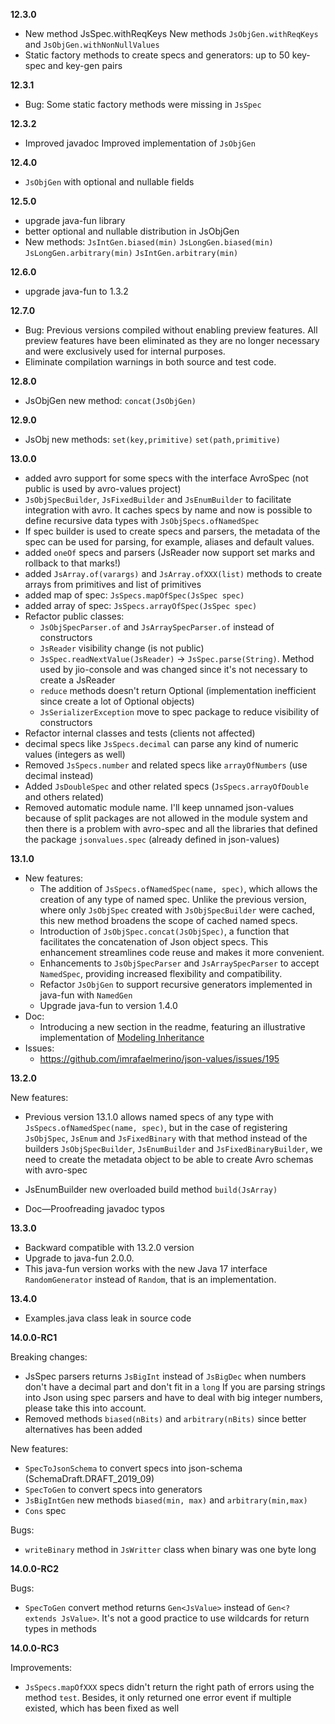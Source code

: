 **12.3.0**

- New method JsSpec.withReqKeys New methods `JsObjGen.withReqKeys` and `JsObjGen.withNonNullValues`
- Static factory methods to create specs and generators: up to 50 key-spec and key-gen pairs

**12.3.1**

- Bug: Some static factory methods were missing in `JsSpec`

**12.3.2**

- Improved javadoc Improved implementation of `JsObjGen`

**12.4.0**

- `JsObjGen` with optional and nullable fields

**12.5.0**

- upgrade java-fun library
- better optional and nullable distribution in JsObjGen
- New methods: `JsIntGen.biased(min)` `JsLongGen.biased(min)` `JsLongGen.arbitrary(min)`
  `JsIntGen.arbitrary(min)`

**12.6.0**

- upgrade java-fun to 1.3.2

**12.7.0**

- Bug: Previous versions compiled without enabling preview features. All preview features have been
  eliminated as they are no longer necessary and were exclusively used for internal purposes.
- Eliminate compilation warnings in both source and test code.

**12.8.0**

- JsObjGen new method: `concat(JsObjGen)`

**12.9.0**

- JsObj new methods: `set(key,primitive)` `set(path,primitive)`

**13.0.0**

- added avro support for some specs with the interface AvroSpec (not public is used by avro-values
  project)
- `JsObjSpecBuilder`, `JsFixedBuilder` and `JsEnumBuilder` to facilitate integration with avro. It
  caches specs by name and now is possible to define recursive data types with
  `JsObjSpecs.ofNamedSpec`
- If spec builder is used to create specs and parsers, the metadata of the spec can be used for
  parsing, for example, aliases and default values.
- added `oneOf` specs and parsers (JsReader now support set marks and rollback to that marks!)
- added `JsArray.of(varargs)` and `JsArray.ofXXX(list)` methods to create arrays from primitives and
  list of primitives
- added map of spec: `JsSpecs.mapOfSpec(JsSpec spec)`
- added array of spec: `JsSpecs.arrayOfSpec(JsSpec spec)`
- Refactor public classes:
  - `JsObjSpecParser.of` and `JsArraySpecParser.of` instead of constructors
  - `JsReader` visibility change (is not public)
  - `JsSpec.readNextValue(JsReader)` -> `JsSpec.parse(String)`. Method used by jio-console and was
    changed since it's not necessary to create a JsReader
  - `reduce` methods doesn't return Optional (implementation inefficient since create a lot of
    Optional objects)
  - `JsSerializerException` move to spec package to reduce visibility of constructors
- Refactor internal classes and tests (clients not affected)
- decimal specs like `JsSpecs.decimal` can parse any kind of numeric values (integers as well)
- Removed `JsSpecs.number` and related specs like `arrayOfNumbers` (use decimal instead)
- Added `JsDoubleSpec` and other related specs (`JsSpecs.arrayOfDouble` and others related)
- Removed automatic module name. I'll keep unnamed json-values because of split packages are not
  allowed in the module system and then there is a problem with avro-spec and all the libraries that
  defined the package `jsonvalues.spec` (already defined in json-values)

**13.1.0**

- New features:
  - The addition of `JsSpecs.ofNamedSpec(name, spec)`, which allows the creation of any type of
    named spec. Unlike the previous version, where only `JsObjSpec` created with `JsObjSpecBuilder`
    were cached, this new method broadens the scope of cached named specs.
  - Introduction of `JsObjSpec.concat(JsObjSpec)`, a function that facilitates the concatenation of
    Json object specs. This enhancement streamlines code reuse and makes it more convenient.
  - Enhancements to `JsObjSpecParser` and `JsArraySpecParser` to accept `NamedSpec`, providing
    increased flexibility and compatibility.
  - Refactor `JsObjGen` to support recursive generators implemented in java-fun with `NamedGen`
  - Upgrade java-fun to version 1.4.0
- Doc:
  - Introducing a new section in the readme, featuring an illustrative implementation of
    [Modeling Inheritance](https://json-schema.org/blog/posts/modelling-inheritance)
- Issues:
  - https://github.com/imrafaelmerino/json-values/issues/195

**13.2.0**

New features:

- Previous version 13.1.0 allows named specs of any type with `JsSpecs.ofNamedSpec(name, spec)`, but
  in the case of registering `JsObjSpec`, `JsEnum` and `JsFixedBinary` with that method instead of
  the builders `JsObjSpecBuilder`, `JsEnumBuilder` and `JsFixedBinaryBuilder`, we need to create the
  metadata object to be able to create Avro schemas with avro-spec

- JsEnumBuilder new overloaded build method `build(JsArray)`

- Doc—Proofreading javadoc typos

**13.3.0**

- Backward compatible with 13.2.0 version
- Upgrade to java-fun 2.0.0.
- This java-fun version works with the new Java 17 interface `RandomGenerator` instead of `Random`,
  that is an implementation.

**13.4.0**

- Examples.java class leak in source code

**14.0.0-RC1**

Breaking changes:

- JsSpec parsers returns `JsBigInt` instead of `JsBigDec` when numbers don't have a decimal part and
  don't fit in a `long` If you are parsing strings into Json using spec parsers and have to deal
  with big integer numbers, please take this into account.
- Removed methods `biased(nBits)` and `arbitrary(nBits)` since better alternatives has been added

New features:

- `SpecToJsonSchema` to convert specs into json-schema (SchemaDraft.DRAFT_2019_09)
- `SpecToGen` to convert specs into generators
- `JsBigIntGen` new methods `biased(min, max)` and `arbitrary(min,max)`
- `Cons` spec

Bugs:

- `writeBinary` method in `JsWritter` class when binary was one byte long

**14.0.0-RC2**

Bugs:

 - `SpecToGen` convert method returns `Gen<JsValue>` instead of `Gen<? extends JsValue>`.
It's not a good practice to use wildcards for return types in methods

**14.0.0-RC3**

Improvements:

- `JsSpecs.mapOfXXX` specs didn't return the right path of errors using the method `test`. Besides, 
it only returned one error event if multiple existed, which has been fixed as well